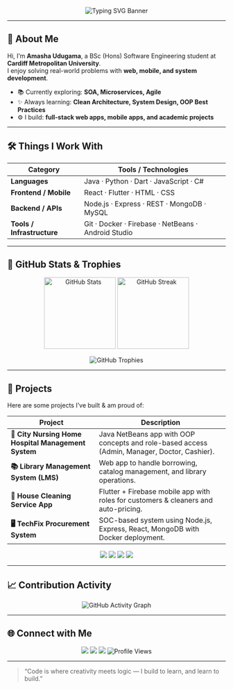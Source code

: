 <!-- Animated Typing Banner -->
<p align="center">
  <img src="https://readme-typing-svg.herokuapp.com?font=Fira+Code&size=32&duration=3000&pause=1000&color=8A2BE2&center=true&vCenter=true&width=700&lines=Hi%2C+I'm+Amasha+Udugama!;Software+Engineering+Undergraduate;Full-Stack+Developer;Let's+Build+Together+🚀" alt="Typing SVG Banner" />
</p>

---

## 👋 About Me

Hi, I’m **Amasha Udugama**, a BSc (Hons) Software Engineering student at **Cardiff Metropolitan University**.  
I enjoy solving real-world problems with **web, mobile, and system development**.  

- 📚 Currently exploring: **SOA, Microservices, Agile**  
- ✨ Always learning: **Clean Architecture, System Design, OOP Best Practices**  
- ⚙️ I build: **full-stack web apps, mobile apps, and academic projects**  

---

## 🛠 Things I Work With

| Category              | Tools / Technologies                                                                 |
|-----------------------|--------------------------------------------------------------------------------------|
| **Languages**         | Java · Python · Dart · JavaScript · C#                                              |
| **Frontend / Mobile** | React · Flutter · HTML · CSS                                                         |
| **Backend / APIs**    | Node.js · Express · REST · MongoDB · MySQL                                          |
| **Tools / Infrastructure** | Git · Docker · Firebase · NetBeans · Android Studio                           |

---

## 🔧 GitHub Stats & Trophies

<p align="center">
  <img src="https://github-readme-stats.vercel.app/api?username=AmashaUdugama&show_icons=true&theme=tokyonight" alt="GitHub Stats" height="165"/>
  <img src="https://github-readme-streak-stats.herokuapp.com/?user=AmashaUdugama&theme=tokyonight" alt="GitHub Streak" height="165"/>
</p>

<p align="center">
  <img src="https://github-profile-trophy.vercel.app/?username=AmashaUdugama&theme=onedark&row=1&column=7" alt="GitHub Trophies" />
</p>

---

## 🚀 Projects

Here are some projects I’ve built & am proud of:

| Project | Description |
|---------|-------------|
| **🏥 City Nursing Home Hospital Management System** | Java NetBeans app with OOP concepts and role-based access (Admin, Manager, Doctor, Cashier). |
| **📚 Library Management System (LMS)** | Web app to handle borrowing, catalog management, and library operations. |
| **🧹 House Cleaning Service App** | Flutter + Firebase mobile app with roles for customers & cleaners and auto-pricing. |
| **🖥️ TechFix Procurement System** | SOC-based system using Node.js, Express, React, MongoDB with Docker deployment. |

<p align="center">
  <a href="https://github.com/AmashaUdugama/Hospital-Management-System"><img src="https://github-readme-stats.vercel.app/api/pin/?username=AmashaUdugama&repo=Hospital-Management-System&theme=tokyonight" /></a>
  <a href="https://github.com/AmashaUdugama/Library-Management-System"><img src="https://github-readme-stats.vercel.app/api/pin/?username=AmashaUdugama&repo=Library-Management-System&theme=tokyonight" /></a>
  <a href="https://github.com/AmashaUdugama/House-Cleaning-Service-App"><img src="https://github-readme-stats.vercel.app/api/pin/?username=AmashaUdugama&repo=House-Cleaning-Service-App&theme=tokyonight" /></a>
  <a href="https://github.com/AmashaUdugama/TechFix-Procurement-System"><img src="https://github-readme-stats.vercel.app/api/pin/?username=AmashaUdugama&repo=TechFix-Procurement-System&theme=tokyonight" /></a>
</p>

---

## 📈 Contribution Activity

<p align="center">
  <img src="https://github-readme-activity-graph.vercel.app/graph?username=AmashaUdugama&theme=tokyo-night" alt="GitHub Activity Graph" />
</p>

---

## 🌐 Connect with Me

<p align="center">
  <a href="https://www.linkedin.com/in/amasha-udugama"><img src="https://img.shields.io/badge/LinkedIn-0A66C2?logo=linkedin&logoColor=white" /></a>
  <a href="mailto:amasha.udugama@example.com"><img src="https://img.shields.io/badge/Email-D14836?logo=gmail&logoColor=white" /></a>
  <a href="https://github.com/AmashaUdugama"><img src="https://img.shields.io/badge/GitHub-171515?logo=github&logoColor=white" /></a>
  <img src="https://komarev.com/ghpvc/?username=AmashaUdugama&label=Profile%20Views&color=blueviolet&style=flat" alt="Profile Views"/>
</p>

---

> “Code is where creativity meets logic — I build to learn, and learn to build.”  
